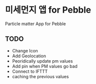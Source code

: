 # 미세먼지 앱 for Pebble
Particle matter App for Pebble
## TODO
* Change Icon
* Add Geolocation
* Peoridically update pm values
* Add pin when PM values go bad
* Connect to IFTTT
* caching the previous values
